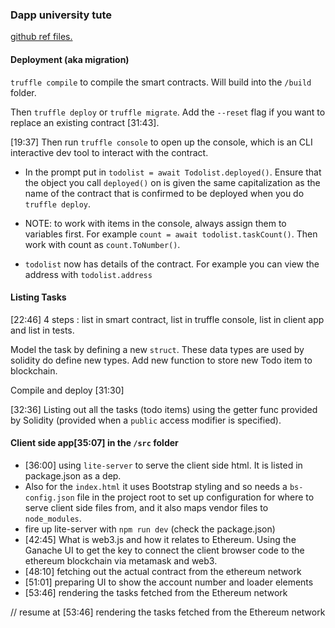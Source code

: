 ### Dapp university tute
[github ref files.](https://github.com/dappuniversity/eth-todo-list)

#### Deployment (aka migration)

`truffle compile` to compile the smart contracts. Will build into the `/build` folder.

Then `truffle deploy` or `truffle migrate`. Add the `--reset` flag if you want to replace an existing contract [31:43].

[19:37] Then run `truffle console` to open up the console, which is an CLI interactive dev tool to interact with the contract.

-   In the prompt put in `todolist = await Todolist.deployed()`. Ensure that the object you call `deployed()` on is given the same capitalization as the name of the contract that is confirmed to be deployed when you do `truffle deploy`.

-   NOTE: to work with items in the console, always assign them to variables first. For example `count = await todolist.taskCount()`. Then work with count as `count.ToNumber()`.

-   `todolist` now has details of the contract. For example you can view the address with `todolist.address`

#### Listing Tasks

[22:46] 4 steps : list in smart contract, list in truffle console, list in client app and list in tests.

Model the task by defining a new `struct`. These data types are used by solidity do define new types.
Add new function to store new Todo item to blockchain.

Compile and deploy [31:30]

[32:36] Listing out all the tasks (todo items) using the getter func provided by Solidity (provided when a `public` access modifier is specified).


#### Client side app[35:07] in the `/src` folder
- [36:00] using `lite-server` to serve the client side html. It is listed in package.json as a dep.
-  Also for the `index.html` it uses Bootstrap styling and so needs a `bs-config.json` file in the project root to set up configuration for where to serve client side files from, and it also maps vendor files to `node_modules`.
- fire up lite-server with `npm run dev` (check the package.json)
- [42:45] What is web3.js and how it relates to Ethereum. Using the Ganache UI to get the key to connect the client browser code to the ethereum blockchain via metamask and web3.
- [48:10] fetching out the actual contract from the ethereum network
- [51:01] preparing UI to show the account number and loader elements
- [53:46] rendering the tasks fetched from the Ethereum network


// resume at [53:46] rendering the tasks fetched from the Ethereum network